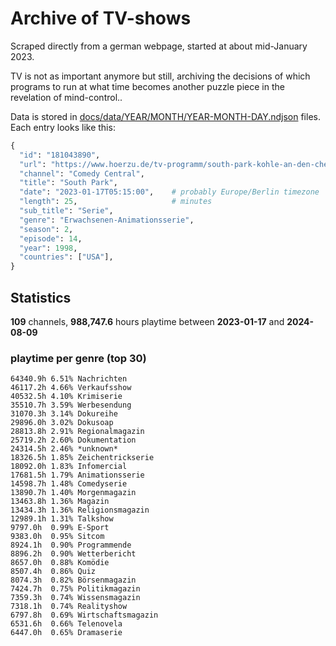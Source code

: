 # Archive of TV-shows

Scraped directly from a german webpage, started at about mid-January 2023.

TV is not as important anymore but still, archiving the decisions of which programs to run at what time
becomes another puzzle piece in the revelation of mind-control.. 

Data is stored in [docs/data/YEAR/MONTH/YEAR-MONTH-DAY.ndjson](docs/data/) files. 
Each entry looks like this:

```python
{
  "id": "181043890", 
  "url": "https://www.hoerzu.de/tv-programm/south-park-kohle-an-den-chefkoch/bid_181043890/", 
  "channel": "Comedy Central", 
  "title": "South Park", 
  "date": "2023-01-17T05:15:00",    # probably Europe/Berlin timezone 
  "length": 25,                     # minutes 
  "sub_title": "Serie", 
  "genre": "Erwachsenen-Animationsserie", 
  "season": 2, 
  "episode": 14, 
  "year": 1998, 
  "countries": ["USA"],
}
```

## Statistics

**109** channels, **988,747.6** hours playtime between **2023-01-17** and **2024-08-09**


### playtime per genre (top 30)

    64340.9h 6.51% Nachrichten
    46117.2h 4.66% Verkaufsshow
    40532.5h 4.10% Krimiserie
    35510.7h 3.59% Werbesendung
    31070.3h 3.14% Dokureihe
    29896.0h 3.02% Dokusoap
    28813.8h 2.91% Regionalmagazin
    25719.2h 2.60% Dokumentation
    24314.5h 2.46% *unknown*
    18326.5h 1.85% Zeichentrickserie
    18092.0h 1.83% Infomercial
    17681.5h 1.79% Animationsserie
    14598.7h 1.48% Comedyserie
    13890.7h 1.40% Morgenmagazin
    13463.8h 1.36% Magazin
    13434.3h 1.36% Religionsmagazin
    12989.1h 1.31% Talkshow
    9797.0h  0.99% E-Sport
    9383.0h  0.95% Sitcom
    8924.1h  0.90% Programmende
    8896.2h  0.90% Wetterbericht
    8657.0h  0.88% Komödie
    8507.4h  0.86% Quiz
    8074.3h  0.82% Börsenmagazin
    7424.7h  0.75% Politikmagazin
    7359.3h  0.74% Wissensmagazin
    7318.1h  0.74% Realityshow
    6797.8h  0.69% Wirtschaftsmagazin
    6531.6h  0.66% Telenovela
    6447.0h  0.65% Dramaserie
